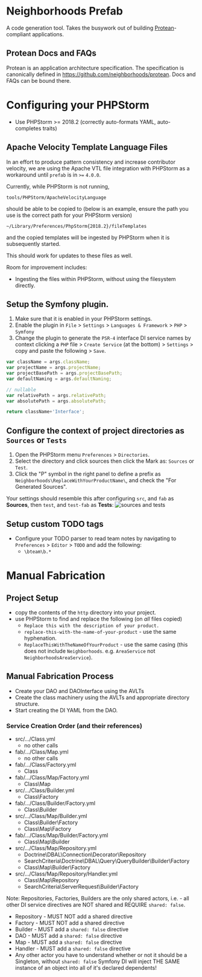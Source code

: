 # Neighborhoods Prefab
A code generation tool. Takes the busywork out of building [Protean](https://github.com/neighborhoods/protean)-compliant applications.

## Protean Docs and FAQs
Protean is an application architecture specification. The specification is canonically defined in https://github.com/neighborhoods/protean. Docs and FAQs can be bound there.

# Configuring your PHPStorm
* Use PHPStorm >= 2018.2 (correctly auto-formats YAML, auto-completes traits)

## Apache Velocity Template Language Files

In an effort to produce pattern consistency and increase contributor velocity, we are using the Apache VTL file integration with PHPStorm as a workaround until `prefab` is in `>=` `4.0.0`.

Currently, while PHPStorm is not running,

`tools/PHPStorm/ApacheVelocityLanguage`

should be able to be copied to (below is an example, ensure the path you use is the correct path for your PHPStorm version)

`~/Library/Preferences/PhpStorm{2018.2}/fileTemplates` 

and the copied templates will be ingested by PHPStorm when it is subsequently started.

This should work for updates to these files as well.

Room for improvement includes:
* Ingesting the files within PHPStorm, without using the filesystem directly.

## Setup the Symfony plugin.
1. Make sure that it is enabled in your PHPStorm settings.
1. Enable the plugin in `File` > `Settings` > `Languages & Framework` > `PHP` > `Symfony`
1. Change the plugin to generate the `PSR-4` interface DI service names by context clicking a `PHP` file > `Create Service` (at the bottom) > `Settings` > copy and paste the following > `Save`.
```javascript
var className = args.className;
var projectName = args.projectName;
var projectBasePath = args.projectBasePath;
var defaultNaming = args.defaultNaming;

// nullable
var relativePath = args.relativePath;
var absolutePath = args.absolutePath;

return className+'Interface';
```

## Configure the context of project directories as `Sources` or `Tests`
1. Open the PHPStorm menu `Preferences` > `Directories`. 
1. Select the directory and click sources then click the Mark as: `Sources` or `Test`. 
1. Click the "P" symbol in the right panel to define a prefix as `Neighborhoods\ReplaceWithYourProductName\`, and check the "For Generated Sources". 

Your settings should resemble this after configuring `src`, and `fab` as **Sources**, then `test`, and `test-fab` as **Tests**:
![sources and tests](https://user-images.githubusercontent.com/1881846/43653556-05c566d0-970e-11e8-8353-93b4055efc58.png) 
    
## Setup custom TODO tags    
* Configure your TODO parser to read team notes by navigating to `Preferences` > `Editor` > `TODO` and add the following:
    * `\bteam\b.*`

# Manual Fabrication

## Project Setup
* copy the contents of the `http` directory into your project.
* use PHPStorm to find and replace the following (on *all* files copied)
    * `Replace this with the description of your product.`
    * `replace-this-with-the-name-of-your-product` - use the same hyphenation.
    * `ReplaceThisWithTheNameOfYourProduct` - use the same casing (this does not include `Neighborhoods`. e.g. `AreaService` not `NeighborhoodsAreaService`).

## Manual Fabrication Process
* Create your DAO and DAOInterface using the AVLTs
* Create the class machinery using the AVLTs and appropriate directory structure.
* Start creating the DI YAML from the DAO.

### Service Creation Order (and their references)
- src/.../Class.yml
	- no other calls
- fab/.../Class/Map.yml
	- no other calls
- fab/.../Class/Factory.yml
	- Class
- fab/.../Class/Map/Factory.yml
	- Class\Map
- src/.../Class/Builder.yml
	- Class\Factory
- fab/.../Class/Builder/Factory.yml
	- Class\Builder
- src/.../Class/Map/Builder.yml
	- Class\Builder\Factory
	- Class\Map\Factory
- fab/.../Class/Map/Builder/Factory.yml
	- Class\Map\Builder
- src/.../Class/Map/Repository.yml
	- Doctrine\DBAL\Connection\Decorator\Repository
	- SearchCriteria\Doctrine\DBAL\Query\QueryBuilder\Builder\Factory
	- Class\Map\Builder\Factory
- src/.../Class/Map/Repository/Handler.yml
	- Class\Map\Repository
	- SearchCriteria\ServerRequest\Builder\Factory

Note: 
Repositories, Factories, Builders are the only shared actors, i.e. - all other DI service directives are NOT shared and REQUIRE `shared: false`.

* Repository - MUST NOT add a shared directive
* Factory - MUST NOT add a shared directive
* Builder - MUST add a `shared: false` directive
* DAO - MUST add a `shared: false` directive
* Map - MUST add a `shared: false` directive
* Handler - MUST add a `shared: false` directive
* Any other actor you have to understand whether or not it should be a Singleton, without `shared: false` Symfony DI will inject THE SAME instance of an object into all of it's declared dependents!
